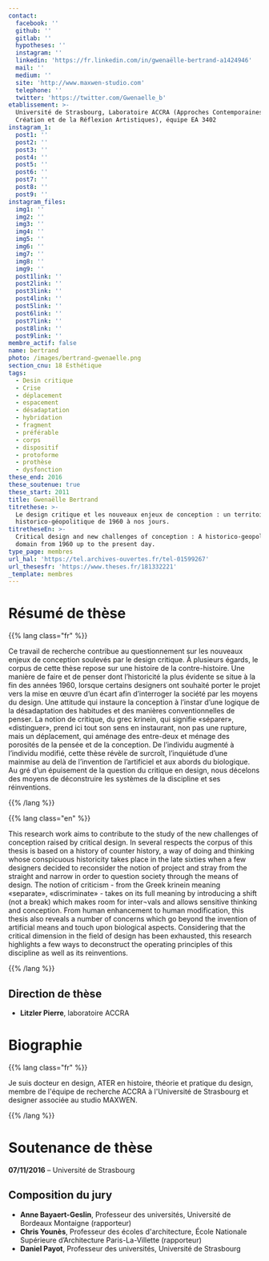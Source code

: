 ```yaml
---
contact:
  facebook: ''
  github: ''
  gitlab: ''
  hypotheses: ''
  instagram: ''
  linkedin: 'https://fr.linkedin.com/in/gwenaëlle-bertrand-a1424946'
  mail: ''
  medium: ''
  site: 'http://www.maxwen-studio.com'
  telephone: ''
  twitter: 'https://twitter.com/Gwenaelle_b'
etablissement: >-
  Université de Strasbourg, Laboratoire ACCRA (Approches Contemporaines de la
  Création et de la Réflexion Artistiques), équipe EA 3402
instagram_1:
  post1: ''
  post2: ''
  post3: ''
  post4: ''
  post5: ''
  post6: ''
  post7: ''
  post8: ''
  post9: ''
instagram_files:
  img1: ''
  img2: ''
  img3: ''
  img4: ''
  img5: ''
  img6: ''
  img7: ''
  img8: ''
  img9: ''
  post1link: ''
  post2link: ''
  post3link: ''
  post4link: ''
  post5link: ''
  post6link: ''
  post7link: ''
  post8link: ''
  post9link: ''
membre_actif: false
name: bertrand
photo: /images/bertrand-gwenaelle.png
section_cnu: 18 Esthétique
tags:
  - Desin critique
  - Crise
  - déplacement
  - espacement
  - désadaptation
  - hybridation
  - fragment
  - préférable
  - corps
  - dispositif
  - protoforme
  - prothèse
  - dysfonction
these_end: 2016
these_soutenue: true
these_start: 2011
title: Gwenaëlle Bertrand
titrethese: >-
  Le design critique et les nouveaux enjeux de conception : un territoire
  historico-géopolitique de 1960 à nos jours.
titretheseEn: >-
  Critical design and new challenges of conception : A historico-geopolitical
  domain from 1960 up to the present day.
type_page: membres
url_hal: 'https://tel.archives-ouvertes.fr/tel-01599267'
url_thesesfr: 'https://www.theses.fr/181332221'
_template: membres
---
```


<!-- Supprimer les parties non remplies (supprimer les blocks de lang s'il n'y a pas deux langues). Tu es libre d'ajouter ce que tu veux à cette partie -->

# Résumé de thèse

{{% lang class="fr" %}}

Ce travail de recherche contribue au questionnement sur les nouveaux enjeux de conception soulevés par le design critique. À plusieurs égards, le corpus de cette thèse repose sur une histoire de la contre-histoire. Une manière de faire et de penser dont l’historicité la plus évidente se situe à la fin des années 1960, lorsque certains designers ont souhaité porter le projet vers la mise en œuvre d’un écart afin d’interroger la société par les moyens du design. Une attitude qui instaure la conception à l’instar d’une logique de la désadaptation des habitudes et des manières conventionnelles de penser. La notion de critique, du grec krinein, qui signifie «séparer», «distinguer», prend ici tout son sens en instaurant, non pas une rupture, mais un déplacement, qui aménage des entre-deux et ménage des porosités de la pensée et de la conception. De l’individu augmenté à l’individu modifié, cette thèse révèle de surcroît, l’inquiétude d’une mainmise au delà de l’invention de l’artificiel et aux abords du biologique. Au gré d’un épuisement de la question du critique en design, nous décelons des moyens de déconstruire les systèmes de la discipline et ses réinventions.

{{% /lang %}}

{{% lang class="en" %}}

This research work aims to contribute to the study of the new challenges of conception raised by critical design. In several respects the corpus of this thesis is based on a history of counter history, a way of doing and thinking whose conspicuous historicity takes place in the late sixties when a few designers decided to reconsider the notion of project and stray from the straight and narrow in order to question society through the means of design. The notion of criticism - from the Greek krinein meaning «separate», «discriminate» - takes on its full meaning by introducing a shift (not a break) which makes room for inter¬vals and allows sensitive thinking and conception. From human enhancement to human modification, this thesis also reveals a number of concerns which go beyond the invention of artificial means and touch upon biological aspects. Considering that the critical dimension in the field of design has been exhausted, this research highlights a few ways to deconstruct the operating principles of this discipline as well as its reinventions.

{{% /lang %}}

## Direction de thèse

* **Litzler Pierre**, laboratoire ACCRA

# Biographie

{{% lang class="fr" %}}

Je suis docteur en design, ATER en histoire, théorie et pratique du design, membre de l'équipe de recherche ACCRA à l'Université de Strasbourg et designer associée au studio MAXWEN.

{{% /lang %}}

# Soutenance de thèse

**07/11/2016** – Université de Strasbourg

## Composition du jury

* **Anne Bayaert-Geslin**, Professeur des universités, Université de Bordeaux Montaigne (rapporteur)
* **Chris Younès**, Professeur des écoles d'architecture, École Nationale Supérieure d’Architecture Paris-La-Villette (rapporteur)
* **Daniel Payot**, Professeur des universités, Université de Strasbourg
